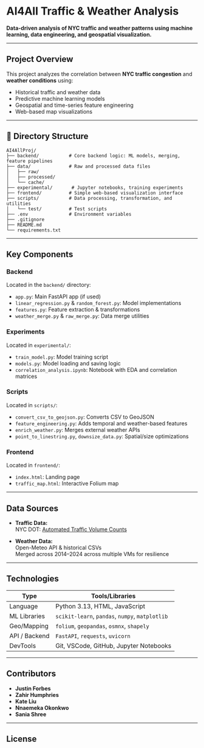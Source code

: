# AI4All Traffic & Weather Analysis

**Data-driven analysis of NYC traffic and weather patterns using machine learning, data engineering, and geospatial visualization.**

---

##  Project Overview

This project analyzes the correlation between **NYC traffic congestion** and **weather conditions** using:
- Historical traffic and weather data
- Predictive machine learning models
- Geospatial and time-series feature engineering
- Web-based map visualizations

---

## 📁 Directory Structure

```text
AI4AllProj/
├── backend/           # Core backend logic: ML models, merging, feature pipelines
├── data/              # Raw and processed data files
│   ├── raw/
│   ├── processed/
│   └── cache/
├── experimental/       # Jupyter notebooks, training experiments
├── frontend/          # Simple web-based visualization interface
├── scripts/           # Data processing, transformation, and utilities
│   └── test/          # Test scripts
├── .env               # Environment variables
├── .gitignore
├── README.md
└── requirements.txt
```

---

##  Key Components

###  Backend
Located in the `backend/` directory:
- `app.py`: Main FastAPI app (if used)
- `linear_regression.py` & `random_forest.py`: Model implementations
- `features.py`: Feature extraction & transformations
- `weather_merge.py` & `raw_merge.py`: Data merge utilities

###  Experiments
Located in `experimental/`:
- `train_model.py`: Model training script
- `models.py`: Model loading and saving logic
- `correlation_analysis.ipynb`: Notebook with EDA and correlation matrices

###  Scripts
Located in `scripts/`:
- `convert_csv_to_geojson.py`: Converts CSV to GeoJSON
- `feature_engineering.py`: Adds temporal and weather-based features
- `enrich_weather.py`: Merges external weather APIs
- `point_to_linestring.py`, `downsize_data.py`: Spatial/size optimizations

###  Frontend
Located in `frontend/`:
- `index.html`: Landing page
- `traffic_map.html`: Interactive Folium map

---

##  Data Sources

- **Traffic Data:**  
  NYC DOT: [Automated Traffic Volume Counts](https://data.cityofnewyork.us/Transportation/Automated-Traffic-Volume-Counts/btm5-4yqh)

- **Weather Data:**  
  Open-Meteo API & historical CSVs  
  Merged across 2014–2024 across multiple VMs for resilience

---

## Technologies

| Type          | Tools/Libraries                                 |
|---------------|-------------------------------------------------|
| Language      | Python 3.13, HTML, JavaScript                   |
| ML Libraries  | `scikit-learn`, `pandas`, `numpy`, `matplotlib` |
| Geo/Mapping   | `folium`, `geopandas`, `osmnx`, `shapely`       |
| API / Backend | `FastAPI`, `requests`, `uvicorn`                |
| DevTools      | Git, VSCode, GitHub, Jupyter Notebooks          |

---

##  Contributors

- **Justin Forbes**  
- **Zahir Humphries**
- **Kate Liu**
- **Nnaemeka Okonkwo**
- **Sania Shree**

---

## License

